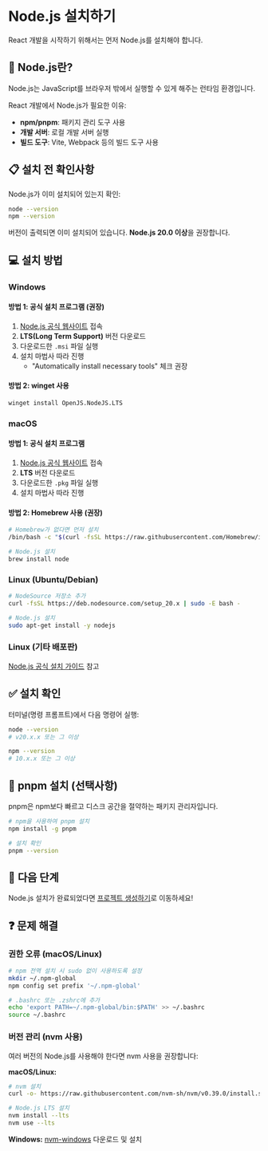# Node.js 설치하기

React 개발을 시작하기 위해서는 먼저 Node.js를 설치해야 합니다.

## 🤔 Node.js란?

Node.js는 JavaScript를 브라우저 밖에서 실행할 수 있게 해주는 런타임 환경입니다.

React 개발에서 Node.js가 필요한 이유:
- **npm/pnpm**: 패키지 관리 도구 사용
- **개발 서버**: 로컬 개발 서버 실행
- **빌드 도구**: Vite, Webpack 등의 빌드 도구 사용

## 📋 설치 전 확인사항

Node.js가 이미 설치되어 있는지 확인:

```bash
node --version
npm --version
```

버전이 출력되면 이미 설치되어 있습니다. **Node.js 20.0 이상**을 권장합니다.

## 💻 설치 방법

### Windows

#### 방법 1: 공식 설치 프로그램 (권장)

1. [Node.js 공식 웹사이트](https://nodejs.org/) 접속
2. **LTS(Long Term Support)** 버전 다운로드
3. 다운로드한 `.msi` 파일 실행
4. 설치 마법사 따라 진행
   - "Automatically install necessary tools" 체크 권장

#### 방법 2: winget 사용

```bash
winget install OpenJS.NodeJS.LTS
```

### macOS

#### 방법 1: 공식 설치 프로그램

1. [Node.js 공식 웹사이트](https://nodejs.org/) 접속
2. **LTS** 버전 다운로드
3. 다운로드한 `.pkg` 파일 실행
4. 설치 마법사 따라 진행

#### 방법 2: Homebrew 사용 (권장)

```bash
# Homebrew가 없다면 먼저 설치
/bin/bash -c "$(curl -fsSL https://raw.githubusercontent.com/Homebrew/install/HEAD/install.sh)"

# Node.js 설치
brew install node
```

### Linux (Ubuntu/Debian)

```bash
# NodeSource 저장소 추가
curl -fsSL https://deb.nodesource.com/setup_20.x | sudo -E bash -

# Node.js 설치
sudo apt-get install -y nodejs
```

### Linux (기타 배포판)

[Node.js 공식 설치 가이드](https://nodejs.org/en/download/package-manager) 참고

## ✅ 설치 확인

터미널(명령 프롬프트)에서 다음 명령어 실행:

```bash
node --version
# v20.x.x 또는 그 이상

npm --version
# 10.x.x 또는 그 이상
```

## 🚀 pnpm 설치 (선택사항)

pnpm은 npm보다 빠르고 디스크 공간을 절약하는 패키지 관리자입니다.

```bash
# npm을 사용하여 pnpm 설치
npm install -g pnpm

# 설치 확인
pnpm --version
```

## 🎯 다음 단계

Node.js 설치가 완료되었다면 [프로젝트 생성하기](/docs/getting-started/create-project)로 이동하세요!

## ❓ 문제 해결

### 권한 오류 (macOS/Linux)

```bash
# npm 전역 설치 시 sudo 없이 사용하도록 설정
mkdir ~/.npm-global
npm config set prefix '~/.npm-global'

# .bashrc 또는 .zshrc에 추가
echo 'export PATH=~/.npm-global/bin:$PATH' >> ~/.bashrc
source ~/.bashrc
```

### 버전 관리 (nvm 사용)

여러 버전의 Node.js를 사용해야 한다면 nvm 사용을 권장합니다:

**macOS/Linux:**
```bash
# nvm 설치
curl -o- https://raw.githubusercontent.com/nvm-sh/nvm/v0.39.0/install.sh | bash

# Node.js LTS 설치
nvm install --lts
nvm use --lts
```

**Windows:**
[nvm-windows](https://github.com/coreybutler/nvm-windows/releases) 다운로드 및 설치
